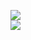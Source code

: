 [![](https://img.shields.io/badge/Made%20With-Github%20Spray-lightgrey.svg?style=for-the-badge&logo=github)](https://github.com/Annihil/github-spray#24568)  
[![](https://i.imgur.com/2DrTn0Z.gif)](https://github.com/Annihil/github-spray)